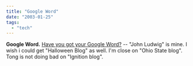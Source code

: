 ```yaml
---
title: "Google Word"
date: "2003-01-25"
tags: 
  - "tech"
---
```


**Google Word.** [Have you got your Google Word?](http://www.googlevillage.info/2003/01/25.html#a171) -- "John Ludwig" is mine. I wish i could get "Halloween Blog" as well. I'm close on "Ohio State blog". Tong is not doing bad on "Ignition blog".
